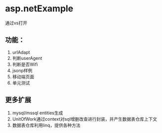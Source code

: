 # asp.netExample
通过vs打开

## 功能：
1. urlAdapt
2. 判断userAgent
3. 判断是否Wifi
4. jsonp样例
5. 移动端页面
6. 单元测试

## 更多扩展
1. mysql/mssql entities生成
2. UnitOfWork通过context对sql增删改查进行封装，并产生数据表仓库上下文
3. 数据表仓库利用linq，提供各种方法
